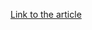 [Link to the article](https://symantec-enterprise-blogs.security.com/blogs/threat-intelligence/crambus-middle-east-government)
